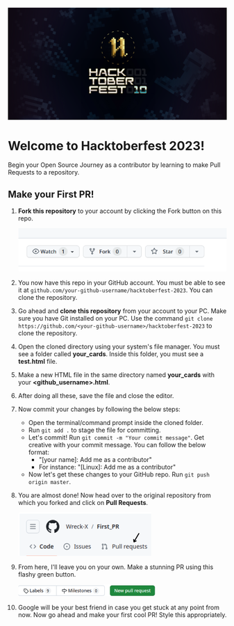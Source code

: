 ![Hacktoberfest Poster](./assets/poster.png)

# Welcome to Hacktoberfest 2023!

Begin your Open Source Journey as a contributor by learning to make Pull Requests to a repository. 

## Make your First PR!

1. **Fork this repository** to your account by clicking the Fork button on this repo.

   ![Fork this repository](./assets/fork.png)

2. You now have this repo in your GitHub account. You must be able to see it at `github.com/your-github-username/hacktoberfest-2023`. You can clone the repository.

3. Go ahead and **clone this repository** from your account to your PC. Make sure you have Git installed on your PC. Use the command `git clone https://github.com/<your-github-username>/hacktoberfest-2023` to clone the repository.

4. Open the cloned directory using your system's file manager. You must see a folder called **your_cards**. Inside this folder, you must see a **test.html** file.

5. Make a new HTML file in the same directory named **your_cards** with your **<github_username>.html**.

6. After doing all these, save the file and close the editor.

7. Now commit your changes by following the below steps:

   - Open the terminal/command prompt inside the cloned folder.
   - Run `git add .` to stage the file for committing.
   - Let's commit! Run `git commit -m "Your commit message"`. Get creative with your commit message. You can follow the below format:
     - "[your name]: Add me as a contributor"
     - For instance: "[Linux]: Add me as a contributor"
   - Now let's get these changes to your GitHub repo. Run `git push origin master`.

8. You are almost done! Now head over to the original repository from which you forked and click on **Pull Requests**.

   ![Pull Requests](./assets/PR2.png)

9. From here, I'll leave you on your own. Make a stunning PR using this flashy green button.

   ![Make a Pull Request](./assets/PR1.png)

10. Google will be your best friend in case you get stuck at any point from now. Now go ahead and make your first cool PR! Style this appropriately.

